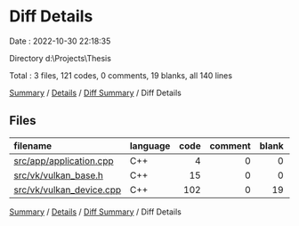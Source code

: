 # Diff Details

Date : 2022-10-30 22:18:35

Directory d:\\Projects\\Thesis

Total : 3 files,  121 codes, 0 comments, 19 blanks, all 140 lines

[Summary](results.md) / [Details](details.md) / [Diff Summary](diff.md) / Diff Details

## Files
| filename | language | code | comment | blank | total |
| :--- | :--- | ---: | ---: | ---: | ---: |
| [src/app/application.cpp](/src/app/application.cpp) | C++ | 4 | 0 | 0 | 4 |
| [src/vk/vulkan_base.h](/src/vk/vulkan_base.h) | C++ | 15 | 0 | 0 | 15 |
| [src/vk/vulkan_device.cpp](/src/vk/vulkan_device.cpp) | C++ | 102 | 0 | 19 | 121 |

[Summary](results.md) / [Details](details.md) / [Diff Summary](diff.md) / Diff Details